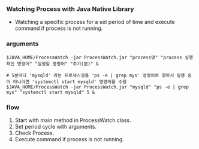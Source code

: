 ### Watching Process with Java Native Library
- Watching a specific process for a set period of time and execute command if process is not running.


### arguments
```console
$JAVA_HOME/ProcessWatch -jar ProcessWatch.jar "process명" "process 실행 확인 명령어" "실행할 명령어" "주기(분)" &

# 5분마다 'mysqld' 라는 프로세스명을 'ps -e | grep mys' 명령어로 찾아서 실행 중이 아니라면 'systemctl start mysqld' 명령어를 수행
$JAVA_HOME/ProcessWatch -jar ProcessWatch.jar "mysqld" "ps -e | grep mys" "systemctl start mysqld" 5 &
```
  
  
### flow
1. Start with main method in ProcessWatch class.
2. Set period cycle with arguments.
3. Check Process.
4. Execute command if process is not running.
